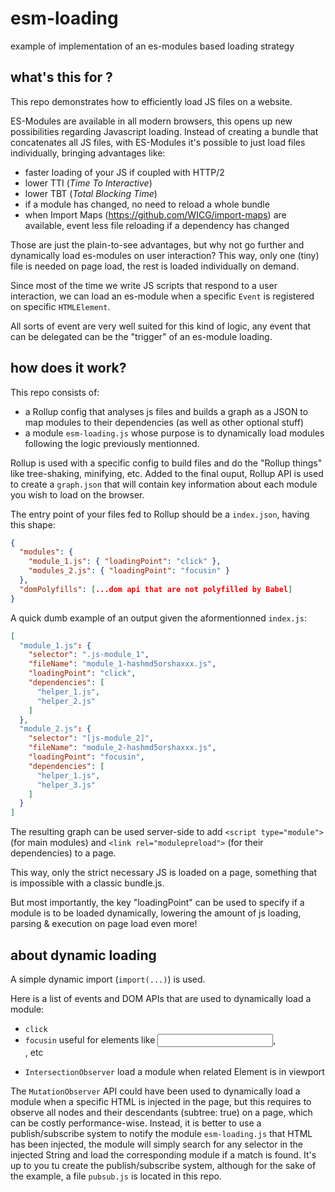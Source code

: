 # esm-loading
example of implementation of an es-modules based loading strategy

## what's this for ?
This repo demonstrates how to efficiently load JS files on a website.

ES-Modules are available in all modern browsers, this opens up new possibilities regarding Javascript loading.
Instead of creating a bundle that concatenates all JS files, with ES-Modules it's possible to just load files individually, bringing advantages like:
- faster loading of your JS if coupled with HTTP/2
- lower TTI (*Time To Interactive*)
- lower TBT (*Total Blocking Time*)
- if a module has changed, no need to reload a whole bundle
- when Import Maps (https://github.com/WICG/import-maps) are available, event less file reloading if a dependency has changed

Those are just the plain-to-see advantages, but why not go further and dynamically load es-modules on user interaction?
This way, only one (tiny) file is needed on page load, the rest is loaded individually on demand.

Since most of the time we write JS scripts that respond to a user interaction, we can load an es-module when a specific `Event` is registered on specific `HTMLElement`.

All sorts of event are very well suited for this kind of logic, any event that can be delegated can be the "trigger" of an es-module loading.

## how does it work?
This repo consists of:
- a Rollup config that analyses js files and builds a graph as a JSON to map modules to their dependencies (as well as other optional stuff)
- a module `esm-loading.js` whose purpose is to dynamically load modules following the logic previously mentionned.

Rollup is used with a specific config to build files and do the "Rollup things" like tree-shaking, minifying, etc.
Added to the final ouput, Rollup API is used to create a `graph.json` that will contain key information about each module you wish to load on the browser.

The entry point of your files fed to Rollup should be a `index.json`, having this shape:
```json
{
  "modules": {
    "module_1.js": { "loadingPoint": "click" },
    "modules_2.js": { "loadingPoint": "focusin" }
  },
  "domPolyfills": [...dom api that are not polyfilled by Babel]
}
```

A quick dumb example of an output given the aformentionned `index.js`:
```json
[
  "module_1.js": {
    "selector": ".js-module_1",
    "fileName": "module_1-hashmd5orshaxxx.js",
    "loadingPoint": "click",
    "dependencies": [
      "helper_1.js",
      "helper_2.js"
    ]
  },
  "module_2.js": {
    "selector": "[js-module_2]",
    "fileName": "module_2-hashmd5orshaxxx.js",
    "loadingPoint": "focusin",
    "dependencies": [
      "helper_1.js",
      "helper_3.js"
    ]
  }
]
```


The resulting graph can be used server-side to add `<script type="module">` (for main modules) and `<link rel="modulepreload">` (for their dependencies) to a page.

This way, only the strict necessary JS is loaded on a page, something that is impossible with a classic bundle.js.

But most importantly, the key "loadingPoint" can be used to specify if a module is to be loaded dynamically, lowering the amount of js loading, parsing & execution on page load even more!
  
## about dynamic loading
A simple dynamic import (`import(...)`) is used.
  
Here is a list of events and DOM APIs that are used to dynamically load a module:
- `click`
- `focusin` useful for elements like <input>, <form>, etc
- `IntersectionObserver` load a module when related Element is in viewport
  
The `MutationObserver` API could have been used to dynamically load a module when a specific HTML is injected in the page, but this requires to observe all nodes and their descendants (subtree: true) on a page, which can be costly performance-wise. Instead, it is better to use a publish/subscribe system to notify the module `esm-loading.js` that HTML has been injected, the module will simply search for any selector in the injected String and load the corresponding module if a match is found.
It's up to you tu create the publish/subscribe system, although for the sake of the example, a file `pubsub.js` is located in this repo.
